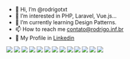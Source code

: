 - 👋 Hi, I’m @rodrigotxt
- 👀 I’m interested in PHP, Laravel, Vue.js...
- 🌱 I’m currently learning Design Patterns.
- 📫 How to reach me contato@rodrigo.inf.br
- 💼 My Profile in [Linkedin](https://www.linkedin.com/in/rodrigotxt/)

<img src="https://img.shields.io/badge/PHP-777BB4.svg?style=for-the-badge&logo=PHP&logoColor=white"/> <img src="https://img.shields.io/badge/Laravel-FF2D20.svg?style=for-the-badge&logo=Laravel&logoColor=white" /> <img src="https://img.shields.io/badge/Docker-2496ED.svg?style=for-the-badge&logo=Docker&logoColor=white"> <img src="https://img.shields.io/badge/WordPress-21759B.svg?style=for-the-badge&logo=WordPress&logoColor=white"> <img src="https://img.shields.io/badge/JavaScript-F7DF1E.svg?style=for-the-badge&logo=JavaScript&logoColor=black"> <img src="https://img.shields.io/badge/Vue.js-4FC08D.svg?style=for-the-badge&logo=vuedotjs&logoColor=white"> <img src="https://img.shields.io/badge/Angular-0F0F11.svg?style=for-the-badge&logo=Angular&logoColor=white"> <img src="https://img.shields.io/badge/Node.js-339933.svg?style=for-the-badge&logo=nodedotjs&logoColor=white"> <img src="https://img.shields.io/badge/MySQL-4479A1.svg?style=for-the-badge&logo=MySQL&logoColor=white">
<img src="https://img.shields.io/badge/Linux-FCC624.svg?style=for-the-badge&logo=Linux&logoColor=black"> <img src="https://img.shields.io/badge/HTML5-E34F26.svg?style=for-the-badge&logo=HTML5&logoColor=white"> <img src="https://img.shields.io/badge/CSS3-1572B6.svg?style=for-the-badge&logo=CSS3&logoColor=white"> <img src="https://img.shields.io/badge/Amazon%20AWS-232F3E.svg?style=for-the-badge&logo=Amazon-AWS&logoColor=white">
